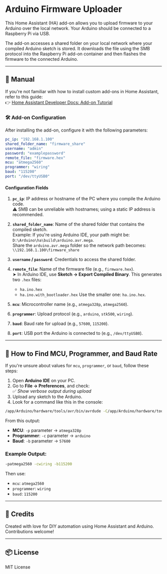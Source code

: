 # Arduino Firmware Uploader

This Home Assistant (HA) add-on allows you to upload firmware to your Arduino over the local network. Your Arduino should be connected to a Raspberry Pi via USB.

The add-on accesses a shared folder on your local network where your compiled Arduino sketch is stored. It downloads the file using the SMB protocol into the Raspberry Pi add-on container and then flashes the firmware to the connected Arduino.

---

## 📖 Manual

If you're not familiar with how to install custom add-ons in Home Assistant, refer to this guide:  
👉 [Home Assistant Developer Docs: Add-on Tutorial](https://developers.home-assistant.io/docs/add-ons/tutorial/)

### 🛠️ Add-on Configuration

After installing the add-on, configure it with the following parameters:

```yaml
pc_ip: "192.168.1.100"
shared_folder_name: "firmware_share"
username: "admin"
password: "examplepassword"
remote_file: "firmware.hex"
mcu: "atmega2560"
programmer: "wiring"
baud: "115200"
port: "/dev/ttyUSB0"
```

#### Configuration Fields

1. **`pc_ip`**: IP address or hostname of the PC where you compile the Arduino code.  
   ⚠️ SMB can be unreliable with hostnames; using a static IP address is recommended.

2. **`shared_folder_name`**: Name of the shared folder that contains the compiled sketch.  
   Example: If you're using Arduino IDE, your path might be:  
   `D:\Arduino\ha\build\arduino.avr.mega`.  
   Share the `arduino.avr.mega` folder so the network path becomes:  
   `\\192.168.1.100\firmware_share`

3. **`username` / `password`**: Credentials to access the shared folder.

4. **`remote_file`**: Name of the firmware file (e.g., `firmware.hex`).  
   ➤ In Arduino IDE, use **Sketch → Export Compiled Binary**. This generates two `.hex` files:
   - `ha.ino.hex`
   - `ha.ino.with_bootloader.hex`
   Use the smaller one: `ha.ino.hex`.

5. **`mcu`**: Microcontroller name (e.g., `atmega328p`, `atmega2560`).

6. **`programmer`**: Upload protocol (e.g., `arduino`, `stk500`, `wiring`).

7. **`baud`**: Baud rate for upload (e.g., `57600`, `115200`).

8. **`port`**: USB port the Arduino is connected to (e.g., `/dev/ttyUSB0`).

---

## 🔮 How to Find MCU, Programmer, and Baud Rate

If you're unsure about values for `mcu`, `programmer`, or `baud`, follow these steps:

1. Open **Arduino IDE** on your PC.
2. Go to **File → Preferences**, and check:  
   ✅ *Show verbose output during upload*
3. Upload any sketch to the Arduino.
4. Look for a command like this in the console:

```bash
/app/Arduino/hardware/tools/avr/bin/avrdude -C/app/Arduino/hardware/tools/avr/etc/avrdude.conf -v -patmega328p -carduino -P/dev/ttyUSB0 -b57600 -D -Uflash:w:/tmp/arduino_build_486540/Blink.ino.hex:i
```

From this output:
- **MCU**: `-p` parameter → `atmega328p`
- **Programmer**: `-c` parameter → `arduino`
- **Baud**: `-b` parameter → `57600`

### Example Output:
```bash
-patmega2560 -cwiring -b115200
```
Then use:
- `mcu`: `atmega2560`
- `programmer`: `wiring`
- `baud`: `115200`

---

## 🌟 Credits
Created with love for DIY automation using Home Assistant and Arduino. Contributions welcome!

---

## 📦 License
MIT License
